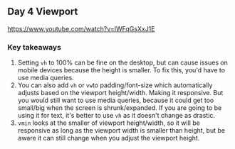 ## Day 4 Viewport

https://www.youtube.com/watch?v=IWFqGsXxJ1E

### Key takeaways
1. Setting `vh` to 100% can be fine on the desktop, but can cause issues on mobile devices because the height is smaller. To fix this, you'd have to use media queries.
2. You can also add `vh` or `vw`to padding/font-size which automatically adjusts based on the viewport height/width. Making it responsive. But you would still want to use media queries, because it could get too small/big when the screen is shrunk/expanded. If you are going to be using it for text, it's better to use `vh` as it doesn't change as drastic.
3. `vmin` looks at the smaller of viewport height/width, so it will be responsive as long as the viewport width is smaller than height, but be aware it can still change when you adjust the viewport height.